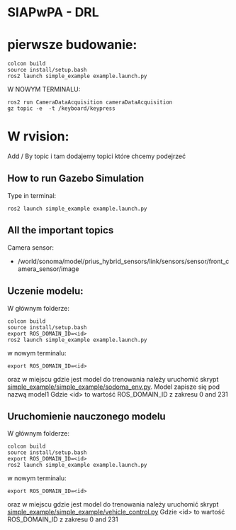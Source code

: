 # SIAPwPA - DRL 

# pierwsze budowanie:
```
colcon build 
source install/setup.bash
ros2 launch simple_example example.launch.py
```

W NOWYM TERMINALU: 
```
ros2 run CameraDataAcquisition cameraDataAcquisition 
gz topic -e  -t /keyboard/keypress
```
# W rvision: 
Add / By topic i tam dodajemy topici które chcemy podejrzeć

## How to run Gazebo Simulation
Type in terminal:
```
ros2 launch simple_example example.launch.py
```
##

## All the important topics
Camera sensor:
- /world/sonoma/model/prius_hybrid_sensors/link/sensors/sensor/front_camera_sensor/image


## Uczenie modelu:
W głównym folderze:
```
colcon build 
source install/setup.bash
export ROS_DOMAIN_ID=<id>
ros2 launch simple_example example.launch.py
```
w nowym terminalu:
```
export ROS_DOMAIN_ID=<id>
```
oraz w miejscu gdzie jest model do trenowania należy uruchomić skrypt [simple_example/simple_example/sodoma_env.py](simple_example/simple_example/sodoma_env.py). Model zapisze się pod nazwą model1
Gdzie \<id\> to wartość ROS_DOMAIN_ID z zakresu 0 and 231

## Uruchomienie nauczonego modelu

W głównym folderze:
```
colcon build 
source install/setup.bash
export ROS_DOMAIN_ID=<id>
ros2 launch simple_example example.launch.py
```
w nowym terminalu:
```
export ROS_DOMAIN_ID=<id>
```
oraz w miejscu gdzie jest model do trenowania należy uruchomić skrypt 
[simple_example/simple_example/vehicle_control.py](simple_example/simple_example/vehicle_control.py)
Gdzie \<id\> to wartość ROS_DOMAIN_ID z zakresu 0 and 231
